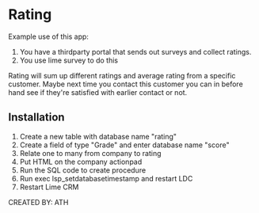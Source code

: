 #  Rating #

Example use of this app:
1. You have a thirdparty portal that sends out surveys and collect ratings. 
2. You use lime survey to do this

Rating will sum up different ratings and average rating from a specific customer. Maybe next time you contact this customer you can in before hand see if they're satisfied with earlier contact or not.

## Installation ##
1. Create a new table with database name "rating"
2. Create a field of type "Grade" and enter database name "score"
3. Relate one to many from company to rating
4. Put HTML on the company actionpad
5. Run the SQL code to create procedure
6. Run exec lsp_setdatabasetimestamp and restart LDC
7. Restart Lime CRM

CREATED BY: ATH
